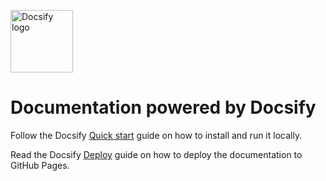 <p align="left">
  <a href="https://docsify.js.org/">
    <img src="https://docsify.js.org/_media/icon.svg" width="100" alt="Docsify logo">
  </a>
</p>

# Documentation powered by Docsify

Follow the Docsify [Quick start](https://docsify.js.org/#/quickstart) guide on how to install and run it locally.

Read the Docsify [Deploy](https://docsify.js.org/#/deploy) guide on how to deploy the documentation to GitHub Pages.